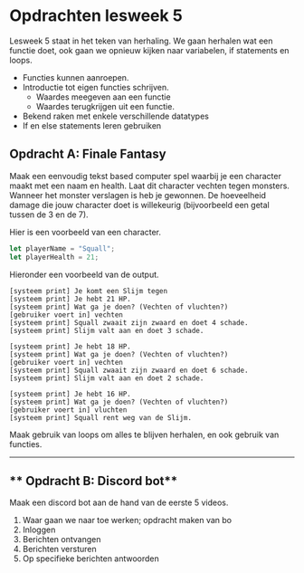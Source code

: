 # Opdrachten lesweek 5
Lesweek 5 staat in het teken van herhaling. We gaan herhalen wat een functie doet, ook gaan we opnieuw kijken naar variabelen, if statements en loops.

* Functies kunnen aanroepen.
* Introductie tot eigen functies schrijven.
    * Waardes meegeven aan een functie
    * Waardes terugkrijgen uit een functie.
* Bekend raken met enkele verschillende datatypes
* If en else statements leren gebruiken


## **Opdracht A: Finale Fantasy**

Maak een eenvoudig tekst based computer spel waarbij je een character maakt met een naam en health.
Laat dit character vechten tegen monsters. Wanneer het monster verslagen is heb je gewonnen.
De hoeveelheid damage die jouw character doet is willekeurig (bijvoorbeeld een getal tussen de 3 en de 7).

Hier is een voorbeeld van een character.
```js
let playerName = "Squall";
let playerHealth = 21;
```

Hieronder een voorbeeld van de output.

```
[systeem print] Je komt een Slijm tegen
[systeem print] Je hebt 21 HP.
[systeem print] Wat ga je doen? (Vechten of vluchten?)
[gebruiker voert in] vechten
[systeem print] Squall zwaait zijn zwaard en doet 4 schade.
[systeem print] Slijm valt aan en doet 3 schade.

[systeem print] Je hebt 18 HP.
[systeem print] Wat ga je doen? (Vechten of vluchten?)
[gebruiker voert in] vechten
[systeem print] Squall zwaait zijn zwaard en doet 6 schade.
[systeem print] Slijm valt aan en doet 2 schade.

[systeem print] Je hebt 16 HP.
[systeem print] Wat ga je doen? (Vechten of vluchten?)
[gebruiker voert in] vluchten
[systeem print] Squall rent weg van de Slijm.
```
Maak gebruik van loops om alles te blijven herhalen, en ook gebruik van functies. 

---


## ** Opdracht B: Discord bot**

Maak een discord bot aan de hand van de eerste 5 videos.
1. Waar gaan we naar toe werken; opdracht maken van bo
2. Inloggen
3. Berichten ontvangen
4. Berichten versturen
5. Op specifieke berichten antwoorden